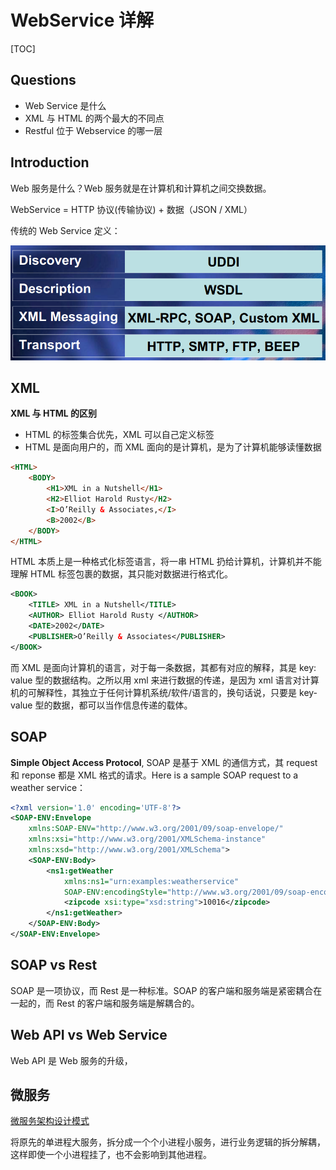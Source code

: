 # WebService 详解

[TOC]

## Questions

* Web Service 是什么
* XML 与 HTML 的两个最大的不同点
* Restful 位于 Webservice 的哪一层

## Introduction

Web 服务是什么？Web 服务就是在计算机和计算机之间交换数据。

WebService = HTTP 协议(传输协议) + 数据（JSON / XML）

传统的 Web Service 定义：

![WebService](assets/1566654030697.png)

## XML

**XML 与 HTML 的区别**

* HTML 的标签集合优先，XML 可以自己定义标签
* HTML 是面向用户的，而 XML 面向的是计算机，是为了计算机能够读懂数据

```HTML
<HTML>
    <BODY>
        <H1>XML in a Nutshell</H1>
        <H2>Elliot Harold Rusty</H2>
        <I>O’Reilly & Associates,</I>
        <B>2002</B>
    </BODY>
</HTML>
```

HTML 本质上是一种格式化标签语言，将一串 HTML 扔给计算机，计算机并不能理解 HTML 标签包裹的数据，其只能对数据进行格式化。

```xml
<BOOK>
    <TITLE> XML in a Nutshell</TITLE>
    <AUTHOR> Elliot Harold Rusty </AUTHOR>
    <DATE>2002</DATE>
    <PUBLISHER>O’Reilly & Associates</PUBLISHER>
</BOOK>
```

而 XML 是面向计算机的语言，对于每一条数据，其都有对应的解释，其是 key: value 型的数据结构。之所以用 xml 来进行数据的传递，是因为 xml 语言对计算机的可解释性，其独立于任何计算机系统/软件/语言的，换句话说，只要是 key-value 型的数据，都可以当作信息传递的载体。

## SOAP

 **Simple Object Access Protocol**, SOAP 是基于 XML 的通信方式，其 request 和 reponse 都是 XML 格式的请求。Here is a sample SOAP request to a weather service：

```xml
<?xml version='1.0' encoding='UTF-8'?>
<SOAP-ENV:Envelope
    xmlns:SOAP-ENV="http://www.w3.org/2001/09/soap-envelope/"
    xmlns:xsi="http://www.w3.org/2001/XMLSchema-instance"
    xmlns:xsd="http://www.w3.org/2001/XMLSchema">
    <SOAP-ENV:Body>
        <ns1:getWeather
            xmlns:ns1="urn:examples:weatherservice"
            SOAP-ENV:encodingStyle="http://www.w3.org/2001/09/soap-encoding/">
            <zipcode xsi:type="xsd:string">10016</zipcode>
        </ns1:getWeather>
    </SOAP-ENV:Body>
</SOAP-ENV:Envelope>
```



## SOAP vs Rest

SOAP 是一项协议，而 Rest 是一种标准。SOAP 的客户端和服务端是紧密耦合在一起的，而 Rest 的客户端和服务端是解耦合的。

## Web API vs Web Service

Web API 是 Web 服务的升级，

## 微服务

[微服务架构设计模式](<https://book.douban.com/subject/33425123/>)

将原先的单进程大服务，拆分成一个个小进程小服务，进行业务逻辑的拆分解耦，这样即使一个小进程挂了，也不会影响到其他进程。